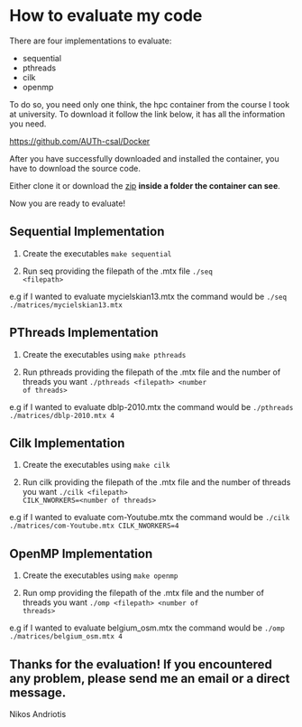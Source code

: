 # How to evaluate my code

There are four implementations to evaluate:

* sequential
* pthreads
* cilk
* openmp

To do so, you need only one think, the hpc container from the course I took at university. To download it follow the link below, it has all the information you need.

https://github.com/AUTh-csal/Docker

After you have successfully downloaded and installed the container, you have to download the source code.

Either clone it or download the [zip](https://github.com/andriotis/pds-assignment-1/archive/refs/heads/main.zip) <strong>inside a folder the container can see</strong>.

Now you are ready to evaluate!

## Sequential Implementation

1. Create the executables <code>make sequential</code>

2. Run seq providing the filepath of the .mtx file <code>./seq \<filepath\></code>

e.g if I wanted to evaluate mycielskian13.mtx the command would be <code>./seq ./matrices/mycielskian13.mtx</code>

## PThreads Implementation

1. Create the executables using <code>make pthreads</code>

2. Run pthreads providing the filepath of the .mtx file and the number of threads you want <code>./pthreads \<filepath\> \<number of threads\></code>

e.g if I wanted to evaluate dblp-2010.mtx the command would be <code>./pthreads ./matrices/dblp-2010.mtx 4</code>

## Cilk Implementation

1. Create the executables using <code>make cilk</code>

2. Run cilk providing the filepath of the .mtx file and the number of threads you want <code>./cilk \<filepath\> CILK_NWORKERS=\<number of threads\></code>

e.g if I wanted to evaluate com-Youtube.mtx the command would be <code>./cilk ./matrices/com-Youtube.mtx CILK_NWORKERS=4</code>

## OpenMP Implementation

1. Create the executables using <code>make openmp</code>

2. Run omp providing the filepath of the .mtx file and the number of threads you want <code>./omp \<filepath\> \<number of threads\></code>

e.g if I wanted to evaluate belgium_osm.mtx the command would be <code>./omp ./matrices/belgium_osm.mtx 4</code>

## Thanks for the evaluation! If you encountered any problem, please send me an email or a direct message.

Nikos Andriotis
